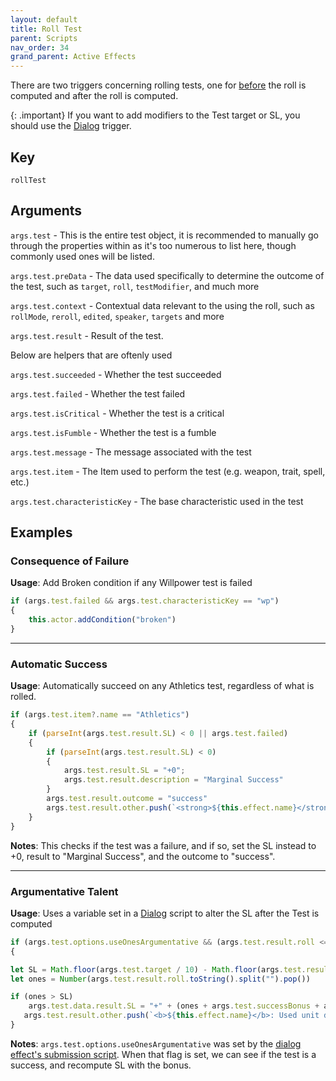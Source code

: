 ```yaml
---
layout: default
title: Roll Test
parent: Scripts
nav_order: 34
grand_parent: Active Effects
---
```


There are two triggers concerning rolling tests, one for [before](./preRollTest.md) the roll is computed and after the roll is computed.

{: .important}
If you want to add modifiers to the Test target or SL, you should use the [Dialog](./dialog.md) trigger.

## Key

`rollTest`

## Arguments 

`args.test` - This is the entire test object, it is recommended to manually go through the properties within as it's too numerous to list here, though commonly used ones will be listed.

`args.test.preData` - The data used specifically to determine the outcome of the test, such as `target`, `roll`, `testModifier`, and much more

`args.test.context` - Contextual data relevant to the using the roll, such as `rollMode`, `reroll`, `edited`, `speaker`, `targets` and more

`args.test.result` - Result of the test.

Below are helpers that are oftenly used

`args.test.succeeded` - Whether the test succeeded

`args.test.failed` - Whether the test failed

`args.test.isCritical` - Whether the test is a critical

`args.test.isFumble` - Whether the test is a fumble

`args.test.message` - The message associated with the test

`args.test.item` - The Item used to perform the test (e.g. weapon, trait, spell, etc.)

`args.test.characteristicKey` - The base characteristic used in the test

## Examples

### Consequence of Failure

**Usage**: Add Broken condition if any Willpower test is failed

```js
if (args.test.failed && args.test.characteristicKey == "wp")
{
    this.actor.addCondition("broken")
}
```

---

### Automatic Success

**Usage**: Automatically succeed on any Athletics test, regardless of what is rolled.

```js
if (args.test.item?.name == "Athletics")
{
	if (parseInt(args.test.result.SL) < 0 || args.test.failed)
	{
		if (parseInt(args.test.result.SL) < 0)
		{
			args.test.result.SL = "+0";
			args.test.result.description = "Marginal Success"
		}
		args.test.result.outcome = "success"
        args.test.result.other.push(`<strong>${this.effect.name}</strong>: Minimum +0 SL`)
	}
}
```

**Notes**: This checks if the test was a failure, and if so, set the SL instead to +0, result to "Marginal Success", and the outcome to "success".

---

### Argumentative Talent

**Usage**: Uses a variable set in a [Dialog](./dialog.md#argumentative-talent) script to alter the SL after the Test is computed

```js
if (args.test.options.useOnesArgumentative && (args.test.result.roll <= game.settings.get("wfrp4e", "automaticSuccess") || args.test.result.roll <= args.test.target))
{

let SL = Math.floor(args.test.target / 10) - Math.floor(args.test.result.roll / 10)
let ones = Number(args.test.result.roll.toString().split("").pop())

if (ones > SL)
	args.test.data.result.SL = "+" + (ones + args.test.successBonus + args.test.slBonus)
   args.test.result.other.push(`<b>${this.effect.name}</b>: Used unit dice as SL`)
}
```

**Notes**: `args.test.options.useOnesArgumentative` was set by the [dialog effect's submission script](./dialog.md#argumentative-talent). When that flag is set, we can see if the test is a success, and recompute SL with the bonus. 